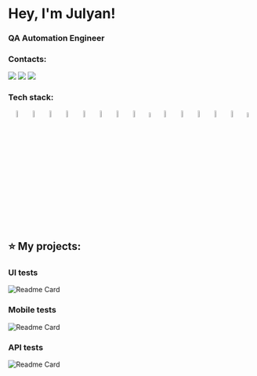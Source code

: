 <h1 align="left"> Hey, I'm Julyan!</h1>
<h3 align="left"> QA Automation Engineer</h3>

### Contacts:
<style>
  a {
    text-decoration: none;
  }
</style>
  <a href="https://t.me/julyanslabko">
    <img src="https://img.shields.io/badge/telegram-grey?style=for-the-badge&logo=telegram"/>
  </a>
  <a href="mailto:juljans.slabko@gmail.com">
    <img src="https://img.shields.io/badge/gmail-grey?style=for-the-badge&logo=gmail"/>
  </a>
  <a href="https://www.linkedin.com/in/julyan-slabko/">
    <img src="https://img.shields.io/badge/linkedin-grey?style=for-the-badge&logo=linkedin"/>
  </a>

### Tech stack:
<p align="center">
<img width="6%" title="IntelliJ IDEA" src="images/logo/Idea.svg">
<img width="6%" title="RestAssured" src="images/logo/RestAssured.png">
<img width="6%" title="Java" src="images/logo/Java.svg">
<img width="6%" title="Selenide" src="images/logo/Selenide.svg">
<img width="6%" title="Selenoid" src="images/logo/Selenoid.svg">
<img width="6%" title="Android Studio" src="images/logo/AndroidStudio.svg">
<img width="6%" title="Appium inspector" src="images/logo/AppiumInspector.png">
<img width="6%" title="Allure Report" src="images/logo/AllureReport.svg">
<img width="5%" title="Allure TestOps" src="images/logo/AllureTestOps.svg">
<img width="6%" title="Gradle" src="images/logo/Gradle.svg">
<img width="6%" title="Appium" src="images/logo/Appium.svg">
<img width="6%" title="JUnit5" src="images/logo/JUnit5.svg">
<img width="6%" title="GitHub" src="images/logo/GitHub.svg">
<img width="6%" title="Jenkins" src="images/logo/Jenkins.svg">
<img width="5%" title="Jira" src="images/logo/Jira.svg">
</p>

## ⭐ My projects:
### UI tests 
[![Readme Card](https://github-readme-stats.vercel.app/api/pin/?username=jslbk&repo=bob-test-automation)](https://github.com/jslbk/bob-test-automation)
### Mobile tests 
[![Readme Card](https://github-readme-stats.vercel.app/api/pin/?username=jslbk&repo=mobile_tests)](https://github.com/jslbk/mobile_tests)
### API tests
[![Readme Card](https://github-readme-stats.vercel.app/api/pin/?username=jslbk&repo=reqres_rest_assured)](https://github.com/jslbk/reqres_rest_assured)
